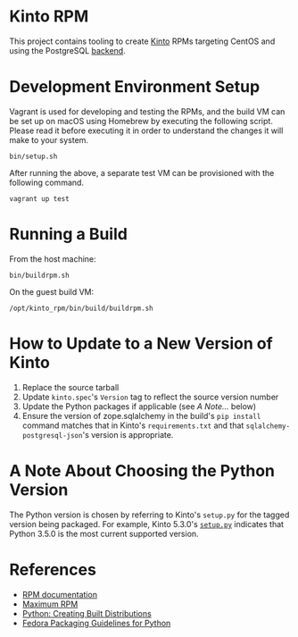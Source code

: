 Kinto RPM
=========
This project contains tooling to create [Kinto](http://kinto.readthedocs.io) RPMs targeting CentOS and using the
PostgreSQL [backend](http://kinto.readthedocs.io/en/stable/configuration/settings.html#backends).

Development Environment Setup
=============================
Vagrant is used for developing and testing the RPMs, and the build VM can be set up on macOS using Homebrew by executing
the following script. Please read it before executing it in order to understand the changes it will make to your system.

    bin/setup.sh
    
After running the above, a separate test VM can be provisioned with the following command.

    vagrant up test
    
Running a Build
===============
From the host machine:

    bin/buildrpm.sh
    
On the guest build VM:

    /opt/kinto_rpm/bin/build/buildrpm.sh
    
How to Update to a New Version of Kinto
=======================================
1. Replace the source tarball
2. Update `kinto.spec`'s `Version` tag to reflect the source version number
3. Update the Python packages if applicable (see _A Note..._ below)
3. Ensure the version of zope.sqlalchemy in the build's `pip install` command matches that in Kinto's `requirements.txt`
   and that `sqlalchemy-postgresql-json`'s version is appropriate.
   
A Note About Choosing the Python Version
========================================
The Python version is chosen by referring to Kinto's `setup.py` for the tagged version being packaged. For example,
Kinto 5.3.0's [`setup.py`](https://github.com/Kinto/kinto/blob/5.3.0/setup.py#L103) indicates that Python 3.5.0 is the
most current supported version.

References
==========
* [RPM documentation](http://rpm.org/documentation.html)
* [Maximum RPM](http://rpm.org/max-rpm-snapshot/)
* [Python: Creating Built Distributions](https://docs.python.org/3/distutils/builtdist.html)
* [Fedora Packaging Guidelines for Python](https://fedoraproject.org/wiki/Packaging:Python)
